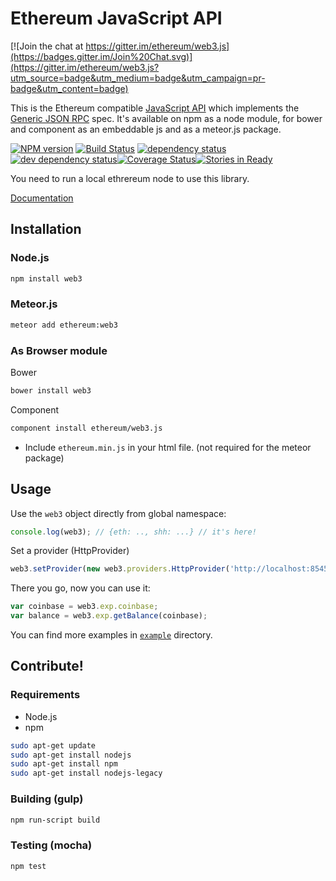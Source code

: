 # Ethereum JavaScript API

[![Join the chat at https://gitter.im/ethereum/web3.js](https://badges.gitter.im/Join%20Chat.svg)](https://gitter.im/ethereum/web3.js?utm_source=badge&utm_medium=badge&utm_campaign=pr-badge&utm_content=badge)

This is the Ethereum compatible [JavaScript API](https://github.com/ethereum/wiki/wiki/JavaScript-API)
which implements the [Generic JSON RPC](https://github.com/ethereum/wiki/wiki/JSON-RPC) spec. It's available on npm as a node module, for bower and component as an embeddable js and as a meteor.js package.

[![NPM version][npm-image]][npm-url] [![Build Status][travis-image]][travis-url] [![dependency status][dep-image]][dep-url] [![dev dependency status][dep-dev-image]][dep-dev-url][![Coverage Status][coveralls-image]][coveralls-url][![Stories in Ready][waffle-image]][waffle-url]

<!-- [![browser support](https://ci.testling.com/ethereum/ethereum.js.png)](https://ci.testling.com/ethereum/ethereum.js) -->

You need to run a local ethrereum node to use this library.

[Documentation](https://github.com/ethereum/wiki/wiki/JavaScript-API)

## Installation

### Node.js

```bash
npm install web3
```

### Meteor.js

```bash
meteor add ethereum:web3
```

### As Browser module
Bower

```bash
bower install web3
```

Component

```bash
component install ethereum/web3.js
```

* Include `ethereum.min.js` in your html file. (not required for the meteor package)

## Usage
Use the `web3` object directly from global namespace:

```js
console.log(web3); // {eth: .., shh: ...} // it's here!
```

Set a provider (HttpProvider)

```js
web3.setProvider(new web3.providers.HttpProvider('http://localhost:8545'));
```

There you go, now you can use it:

```js
var coinbase = web3.exp.coinbase;
var balance = web3.exp.getBalance(coinbase);
```

You can find more examples in [`example`](https://github.com/ethereum/web3.js/tree/master/example) directory.


## Contribute!

### Requirements

* Node.js
* npm

```bash
sudo apt-get update
sudo apt-get install nodejs
sudo apt-get install npm
sudo apt-get install nodejs-legacy
```

### Building (gulp)

```bash
npm run-script build
```


### Testing (mocha)

```bash
npm test
```

[npm-image]: https://badge.fury.io/js/web3.png
[npm-url]: https://npmjs.org/package/web3
[travis-image]: https://travis-ci.org/ethereum/web3.js.svg
[travis-url]: https://travis-ci.org/ethereum/web3.js
[dep-image]: https://david-dm.org/ethereum/web3.js.svg
[dep-url]: https://david-dm.org/ethereum/web3.js
[dep-dev-image]: https://david-dm.org/ethereum/web3.js/dev-status.svg
[dep-dev-url]: https://david-dm.org/ethereum/web3.js#info=devDependencies
[coveralls-image]: https://coveralls.io/repos/ethereum/web3.js/badge.svg?branch=master
[coveralls-url]: https://coveralls.io/r/ethereum/web3.js?branch=master
[waffle-image]: https://badge.waffle.io/ethereum/web3.js.svg?label=ready&title=Ready
[waffle-url]: http://waffle.io/ethereum/web3.js

